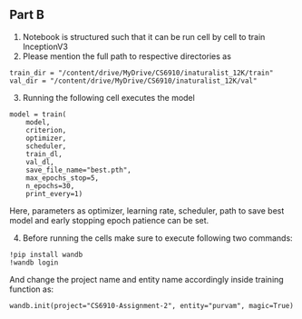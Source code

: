 ## Part B
1. Notebook is structured such that it can be run cell by cell to train InceptionV3
2. Please mention the full path to respective directories as
```
train_dir = "/content/drive/MyDrive/CS6910/inaturalist_12K/train"
val_dir = "/content/drive/MyDrive/CS6910/inaturalist_12K/val"
```
3. Running the following cell executes the model
```
model = train(
    model,
    criterion,
    optimizer,
    scheduler,
    train_dl,
    val_dl,
    save_file_name="best.pth",
    max_epochs_stop=5,
    n_epochs=30,
    print_every=1)
 ```
 Here, parameters as optimizer, learning rate, scheduler, path to save best model and early stopping epoch patience can be set.<br>
 
 4. Before running the cells make sure to execute following two commands:
 ```
 !pip install wandb
 !wandb login
 ```
 And change the project name and entity name accordingly inside training function as:
 ```
 wandb.init(project="CS6910-Assignment-2", entity="purvam", magic=True)
 ```
 
 
